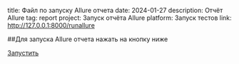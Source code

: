 ﻿title: Файл по запуску Allure отчета
date: 2024-01-27
description: Отчёт Allure
tag: report
project: Запуск отчёта Allure
platform: Запуск тестов
link: http://127.0.0.1:8000/runallure

##Для запуска Allure отчета нажать на кнопку ниже

<a href="/runallure" class="gradient-button" target="_blank">Запустить</a>

